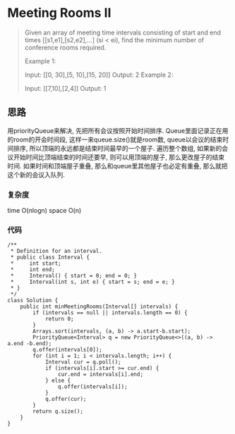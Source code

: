 # Meeting Rooms II

> Given an array of meeting time intervals consisting of start and end times [[s1,e1],[s2,e2],...] (si < ei), find the minimum number of conference rooms required.
> 
> Example 1:
> 
> Input: [[0, 30],[5, 10],[15, 20]]
> Output: 2
> Example 2:
> 
> Input: [[7,10],[2,4]]
> Output: 1

## 思路
用priorityQueue来解决, 先把所有会议按照开始时间排序. Queue里面记录正在用的room的开会时间段, 这样一来queue.size()就是room数, queue以会议的结束时间排序, 所以顶端的永远都是结束时间最早的一个屋子.
遍历整个数组, 如果新的会议开始时间比顶端结束的时间还要早, 则可以用顶端的屋子, 那么更改屋子的结束时间. 如果时间和顶端屋子重叠, 那么和queue里其他屋子也必定有重叠, 那么就把这个新的会议入队列.

### 复杂度 
time O(nlogn) space O(n)

### 代码
```
/**
 * Definition for an interval.
 * public class Interval {
 *     int start;
 *     int end;
 *     Interval() { start = 0; end = 0; }
 *     Interval(int s, int e) { start = s; end = e; }
 * }
 */
class Solution {
    public int minMeetingRooms(Interval[] intervals) {
        if (intervals == null || intervals.length == 0) {
            return 0;
        }
        Arrays.sort(intervals, (a, b) -> a.start-b.start);
        PriorityQueue<Interval> q = new PriorityQueue<>((a, b) -> a.end -b.end);
        q.offer(intervals[0]);
        for (int i = 1; i < intervals.length; i++) {
            Interval cur = q.poll();
            if (intervals[i].start >= cur.end) {
                cur.end = intervals[i].end;
            } else {
                q.offer(intervals[i]);
            }
            q.offer(cur);
        }
        return q.size();
    }
}
```